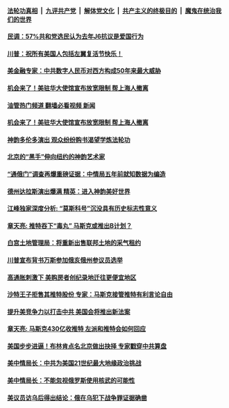 ####  [法轮功真相](../../../../basic/blob/master/README.md?t=04181702) &nbsp;|&nbsp; [九评共产党](../../../../9ping.md/blob/master/README.md?t=04181702) &nbsp;|&nbsp; [解体党文化](../../../../jtdwh.md/blob/master/README.md?t=04181702)  &nbsp;|&nbsp; [共产主义的终极目的](../../../../gczydzjmd.md/blob/master/README.md?t=04181702) &nbsp;|&nbsp; [魔鬼在统治我们的世界](../../../../mgztzwmdsj.md/blob/master/README.md?t=04181702) 

#### [民调：57%共和党选民认为去年J6抗议是爱国行为](../pages/soh6/613151.md?t=04181702) 
#### [川普：祝所有美国人包括左翼复活节快乐！ ](../pages/soh6/613175.md?t=04181702) 
#### [美金融专家：中共数字人民币对西方构成50年来最大威胁](../pages/soh6/613136.md?t=04181702) 
#### [机会来了！美驻华大使馆宣布放宽限制 帮上海人撤离](../pages/soh6/613130.md?t=04181702) 
#### [油管热门频道 翻墙必看视频 新闻](http://78.141.244.201:81/youtube.html?04181702)
#### [机会来了！美驻华大使馆宣布放宽限制 帮上海人撤离](../pages/soh6/613130.md?t=04181702) 
#### [神韵多伦多演出 观众纷纷购书渴望学炼法轮功](../pages/soh6/613079.md?t=04181702) 
#### [北京的“黑手”伸向纽约的神韵艺术家](../pages/soh6/613094.md?t=04181702) 
#### [“通俄门”调查再爆重磅证据：中情局五年前就知数据为编造](../pages/soh6/612881.md?t=04181702) 
#### [德州达拉斯演出爆满 精英：进入神韵美好世界](../pages/soh6/612929.md?t=04181702) 
#### [江峰独家深度分析: “莫斯科号”沉没具有历史标志性意义](../pages/soh6/612860.md?t=04181702) 
#### [章天亮: 推特吞下“毒丸” 马斯克或推出B计划？](../pages/soh6/612791.md?t=04181702) 
#### [白宫土地管理局：将重新出售联邦土地的采气租约](../pages/soh6/612683.md?t=04181702) 
#### [川普宣布背书万斯参加俄亥俄州参议员选举](../pages/soh6/612659.md?t=04181702) 
#### [高通胀刺激下 美购房者创纪录地迁往更便宜地区](../pages/soh6/612560.md?t=04181702) 
#### [沙特王子拒售其推特股份 专家：马斯克接管推特有利言论自由](../pages/soh6/612551.md?t=04181702) 
#### [提升美竞争力以打击中共 美国会将推出新法案](../pages/soh6/612536.md?t=04181702) 
#### [章天亮: 马斯克430亿收推特 左派和推特会如何回应 ](../pages/soh6/612506.md?t=04181702) 
#### [美国步步进逼！布林肯点名北京做出抉择 专家戳穿中共算盘](../pages/soh6/612332.md?t=04181702) 
#### [美中情局长：中共为美国21世纪最大地缘政治挑战](../pages/soh6/612359.md?t=04181702) 
#### [美中情局长：不能忽视俄罗斯使用核武的可能性](../pages/soh6/612338.md?t=04181702) 
#### [美议员访乌后得出结论：俄在乌犯下战争罪证据确凿](../pages/soh6/612323.md?t=04181702) 
<img src='http://gfw-breaker.win/goodnews/indexes/soh6.md' width='0px' height='0px'/>
